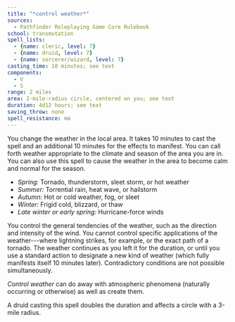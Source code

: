 ```yaml
---
title: "*control weather*"
sources:
  - Pathfinder Roleplaying Game Core Rulebook
school: transmutation
spell_lists:
  - {name: cleric, level: 7}
  - {name: druid, level: 7}
  - {name: sorcerer/wizard, level: 7}
casting_time: 10 minutes; see text
components:
  - V
  - S
range: 2 miles
area: 2-mile-radius circle, centered on you; see text
duration: 4d12 hours; see text
saving_throw: none
spell_resistance: no
---
```


You change the weather in the local area. It takes 10 minutes to cast the spell and an additional 10 minutes for the effects to manifest. You can call forth weather appropriate to the climate and season of the area you are in. You can also use this spell to cause the weather in the area to become calm and normal for the season.

- *Spring:* Tornado, thunderstorm, sleet storm, or hot weather
- *Summer:* Torrential rain, heat wave, or hailstorm
- *Autumn:* Hot or cold weather, fog, or sleet
- *Winter:* Frigid cold, blizzard, or thaw
- *Late winter or early spring:*  Hurricane-force winds

You control the general tendencies of the weather, such as the direction and intensity of the wind. You cannot control specific applications of the weather---where lightning strikes, for example, or the exact path of a tornado. The weather continues as you left it for the duration, or until you use a standard action to designate a new kind of weather (which fully manifests itself 10 minutes later). Contradictory conditions are not possible simultaneously.

*Control weather* can do away with atmospheric phenomena (naturally occurring or otherwise) as well as create them.

A druid casting this spell doubles the duration and affects a circle with a 3-mile radius.


